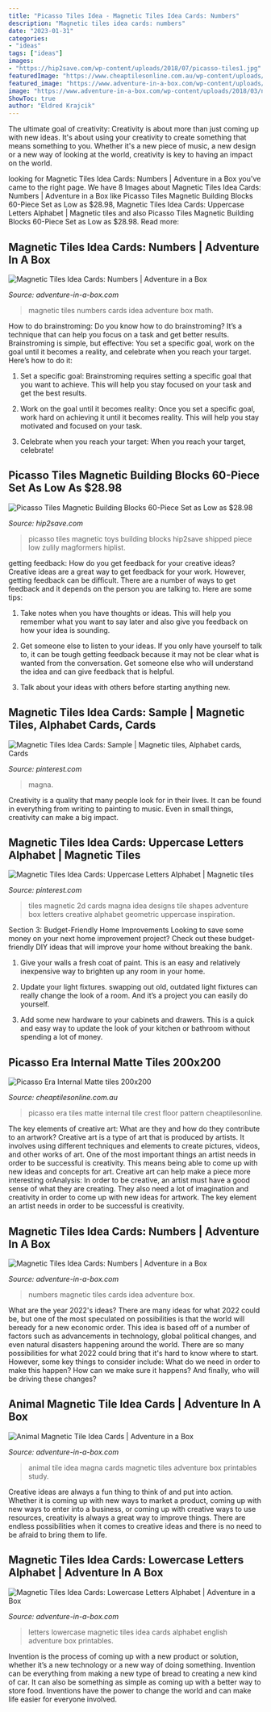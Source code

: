 ```yaml
---
title: "Picasso Tiles Idea - Magnetic Tiles Idea Cards: Numbers"
description: "Magnetic tiles idea cards: numbers"
date: "2023-01-31"
categories:
- "ideas"
tags: ["ideas"]
images:
- "https://hip2save.com/wp-content/uploads/2018/07/picasso-tiles1.jpg"
featuredImage: "https://www.cheaptilesonline.com.au/wp-content/uploads/2018/03/Picasso-Era-200x200-grid-2-600x600.jpg"
featured_image: "https://www.adventure-in-a-box.com/wp-content/uploads/2018/07/lowercase-0650.jpg"
image: "https://www.adventure-in-a-box.com/wp-content/uploads/2018/03/numbers-0604.jpg"
ShowToc: true
author: "Eldred Krajcik"
---
```



The ultimate goal of creativity:
Creativity is about more than just coming up with new ideas. It's about using your creativity to create something that means something to you. Whether it's a new piece of music, a new design or a new way of looking at the world, creativity is key to having an impact on the world.

	

		
looking for Magnetic Tiles Idea Cards: Numbers | Adventure in a Box you've came to the right page. We have 8 Images about Magnetic Tiles Idea Cards: Numbers | Adventure in a Box like Picasso Tiles Magnetic Building Blocks 60-Piece Set as Low as $28.98, Magnetic Tiles Idea Cards: Uppercase Letters Alphabet | Magnetic tiles and also Picasso Tiles Magnetic Building Blocks 60-Piece Set as Low as $28.98. Read more:
		
    
## Magnetic Tiles Idea Cards: Numbers | Adventure In A Box

<img loading=lazy src="https://www.adventure-in-a-box.com/wp-content/uploads/2018/03/numbers-0604.jpg" onerror="this.onerror=null;this.src='https://tse1.mm.bing.net/th?id=OIP.mG2YoMWsHgKJamWC0d2hbgHaHa&amp;pid=15.1';" alt="Magnetic Tiles Idea Cards: Numbers | Adventure in a Box">

_Source: adventure-in-a-box.com_

>magnetic tiles numbers cards idea adventure box math. 

	

How to do brainstroming:
Do you know how to do brainstroming? It’s a technique that can help you focus on a task and get better results. Brainstroming is simple, but effective: You set a specific goal, work on the goal until it becomes a reality, and celebrate when you reach your target. Here’s how to do it: 
1. Set a specific goal: Brainstroming requires setting a specific goal that you want to achieve. This will help you stay focused on your task and get the best results. 

2. Work on the goal until it becomes reality: Once you set a specific goal, work hard on achieving it until it becomes reality. This will help you stay motivated and focused on your task. 

3. Celebrate when you reach your target: When you reach your target, celebrate!

    
## Picasso Tiles Magnetic Building Blocks 60-Piece Set As Low As $28.98

<img loading=lazy src="https://hip2save.com/wp-content/uploads/2018/07/picasso-tiles1.jpg" onerror="this.onerror=null;this.src='https://tse4.mm.bing.net/th?id=OIP.Fi0sG-tpFsHY141-F05ZxAHaD4&amp;pid=15.1';" alt="Picasso Tiles Magnetic Building Blocks 60-Piece Set as Low as $28.98">

_Source: hip2save.com_

>picasso tiles magnetic toys building blocks hip2save shipped piece low zulily magformers hiplist. 

	

getting feedback: How do you get feedback for your creative ideas?
Creative ideas are a great way to get feedback for your work. However, getting feedback can be difficult. There are a number of ways to get feedback and it depends on the person you are talking to. Here are some tips:
1. Take notes when you have thoughts or ideas. This will help you remember what you want to say later and also give you feedback on how your idea is sounding.

2. Get someone else to listen to your ideas. If you only have yourself to talk to, it can be tough getting feedback because it may not be clear what is wanted from the conversation. Get someone else who will understand the idea and can give feedback that is helpful.

3. Talk about your ideas with others before starting anything new.

    
## Magnetic Tiles Idea Cards: Sample | Magnetic Tiles, Alphabet Cards, Cards

<img loading=lazy src="https://i.pinimg.com/originals/68/22/13/68221322316ba4a4c73f85aacd77ab7a.jpg" onerror="this.onerror=null;this.src='https://tse4.mm.bing.net/th?id=OIP.JreUF4ErMKbl0TY5ihARGAHaHa&amp;pid=15.1';" alt="Magnetic Tiles Idea Cards: Sample | Magnetic tiles, Alphabet cards, Cards">

_Source: pinterest.com_

>magna. 

	

Creativity is a quality that many people look for in their lives. It can be found in everything from writing to painting to music. Even in small things, creativity can make a big impact.

    
## Magnetic Tiles Idea Cards: Uppercase Letters Alphabet | Magnetic Tiles

<img loading=lazy src="https://i.pinimg.com/736x/22/cc/08/22cc086f6a5095d504a7a6bf5bd8d531.jpg" onerror="this.onerror=null;this.src='https://tse1.mm.bing.net/th?id=OIP.u6zNRlVFWn380Wj6yIoFMAHaHa&amp;pid=15.1';" alt="Magnetic Tiles Idea Cards: Uppercase Letters Alphabet | Magnetic tiles">

_Source: pinterest.com_

>tiles magnetic 2d cards magna idea designs tile shapes adventure box letters creative alphabet geometric uppercase inspiration. 

	

Section 3: Budget-Friendly Home Improvements
Looking to save some money on your next home improvement project? Check out these budget-friendly DIY ideas that will improve your home without breaking the bank.
1. Give your walls a fresh coat of paint. This is an easy and relatively inexpensive way to brighten up any room in your home.

2. Update your light fixtures. swapping out old, outdated light fixtures can really change the look of a room. And it’s a project you can easily do yourself.

3. Add some new hardware to your cabinets and drawers. This is a quick and easy way to update the look of your kitchen or bathroom without spending a lot of money.

    
## Picasso Era Internal Matte Tiles 200x200

<img loading=lazy src="https://www.cheaptilesonline.com.au/wp-content/uploads/2018/03/Picasso-Era-200x200-grid-2-600x600.jpg" onerror="this.onerror=null;this.src='https://tse1.mm.bing.net/th?id=OIP.S3HkJNF9GxFilju2am2LwAHaHa&amp;pid=15.1';" alt="Picasso Era Internal Matte tiles 200x200">

_Source: cheaptilesonline.com.au_

>picasso era tiles matte internal tile crest floor pattern cheaptilesonline. 

	

The key elements of creative art: What are they and how do they contribute to an artwork?
Creative art is a type of art that is produced by artists. It involves using different techniques and elements to create pictures, videos, and other works of art. One of the most important things an artist needs in order to be successful is creativity. This means being able to come up with new ideas and concepts for art. Creative art can help make a piece more interesting orAnalysis: In order to be creative, an artist must have a good sense of what they are creating. They also need a lot of imagination and creativity in order to come up with new ideas for artwork. The key element an artist needs in order to be successful is creativity.

    
## Magnetic Tiles Idea Cards: Numbers | Adventure In A Box

<img loading=lazy src="https://www.adventure-in-a-box.com/wp-content/uploads/2018/03/numbers-0604-510x510.jpg" onerror="this.onerror=null;this.src='https://tse4.mm.bing.net/th?id=OIP.xkKsolAXRIA-SFQHtyx9jgHaHa&amp;pid=15.1';" alt="Magnetic Tiles Idea Cards: Numbers | Adventure in a Box">

_Source: adventure-in-a-box.com_

>numbers magnetic tiles cards idea adventure box. 

	

What are the year 2022's ideas?
There are many ideas for what 2022 could be, but one of the most speculated on possibilities is that the world will beready for a new economic order. This idea is based off of a number of factors such as advancements in technology, global political changes, and even natural disasters happening around the world. There are so many possibilities for what 2022 could bring that it's hard to know where to start. However, some key things to consider include: What do we need in order to make this happen? How can we make sure it happens? And finally, who will be driving these changes?

    
## Animal Magnetic Tile Idea Cards | Adventure In A Box

<img loading=lazy src="https://www.adventure-in-a-box.com/wp-content/uploads/2020/10/40-animal-magna-tiles-idea-cards.jpg" onerror="this.onerror=null;this.src='https://tse3.mm.bing.net/th?id=OIP.ikGYlgbGhQNhuLnPwARRBgHaHa&amp;pid=15.1';" alt="Animal Magnetic Tile Idea Cards | Adventure in a Box">

_Source: adventure-in-a-box.com_

>animal tile idea magna cards magnetic tiles adventure box printables study. 

	

Creative ideas are always a fun thing to think of and put into action. Whether it is coming up with new ways to market a product, coming up with new ways to enter into a business, or coming up with creative ways to use resources, creativity is always a great way to improve things. There are endless possibilities when it comes to creative ideas and there is no need to be afraid to bring them to life.

    
## Magnetic Tiles Idea Cards: Lowercase Letters Alphabet | Adventure In A Box

<img loading=lazy src="https://www.adventure-in-a-box.com/wp-content/uploads/2018/07/lowercase-0650.jpg" onerror="this.onerror=null;this.src='https://tse1.mm.bing.net/th?id=OIP.2uUhoeW8VbnIB-d4mDuqWQHaFx&amp;pid=15.1';" alt="Magnetic Tiles Idea Cards: Lowercase Letters Alphabet | Adventure in a Box">

_Source: adventure-in-a-box.com_

>letters lowercase magnetic tiles idea cards alphabet english adventure box printables. 

	

Invention is the process of coming up with a new product or solution, whether it’s a new technology or a new way of doing something. Invention can be everything from making a new type of bread to creating a new kind of car. It can also be something as simple as coming up with a better way to store food. Inventions have the power to change the world and can make life easier for everyone involved.


